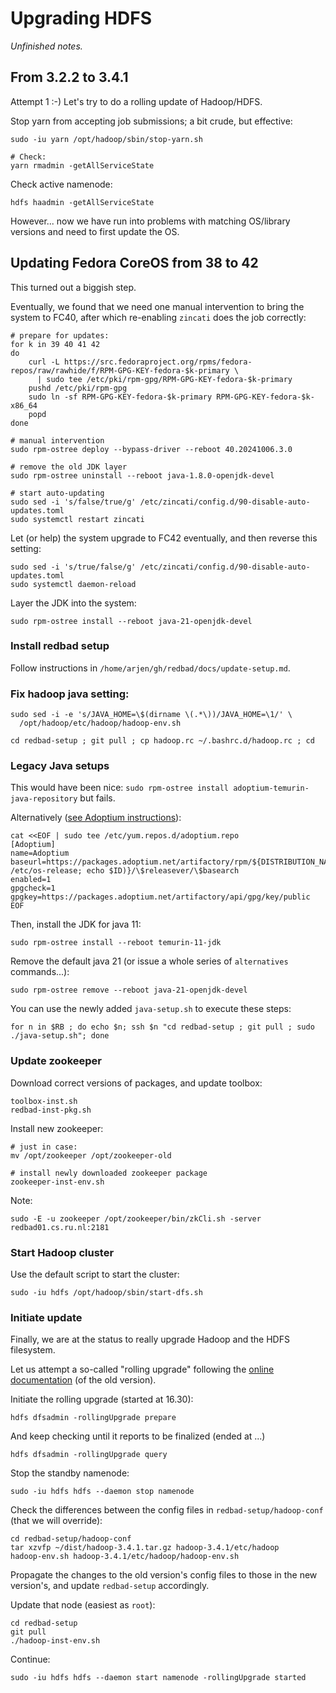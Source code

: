 # Upgrading HDFS

_Unfinished notes._

## From 3.2.2 to 3.4.1

Attempt 1 :-)
Let's try to do a rolling update of Hadoop/HDFS.

Stop yarn from accepting job submissions; a bit crude, but effective:

    sudo -iu yarn /opt/hadoop/sbin/stop-yarn.sh

    # Check:
	yarn rmadmin -getAllServiceState

Check active namenode:

    hdfs haadmin -getAllServiceState

However... now we have run into problems with matching OS/library versions and need to first update the OS.

## Updating Fedora CoreOS from 38 to 42

This turned out a biggish step.

Eventually, we found that we need one manual intervention to bring the
system to FC40, after which re-enabling `zincati` does the job correctly:

    # prepare for updates:
    for k in 39 40 41 42 
	do
		curl -L https://src.fedoraproject.org/rpms/fedora-repos/raw/rawhide/f/RPM-GPG-KEY-fedora-$k-primary \
		  | sudo tee /etc/pki/rpm-gpg/RPM-GPG-KEY-fedora-$k-primary
		pushd /etc/pki/rpm-gpg
		sudo ln -sf RPM-GPG-KEY-fedora-$k-primary RPM-GPG-KEY-fedora-$k-x86_64
		popd
	done
	
	# manual intervention
	sudo rpm-ostree deploy --bypass-driver --reboot 40.20241006.3.0

    # remove the old JDK layer
	sudo rpm-ostree uninstall --reboot java-1.8.0-openjdk-devel

	# start auto-updating
	sudo sed -i 's/false/true/g' /etc/zincati/config.d/90-disable-auto-updates.toml
	sudo systemctl restart zincati

Let (or help) the system upgrade to FC42 eventually, and then reverse
this setting:

	sudo sed -i 's/true/false/g' /etc/zincati/config.d/90-disable-auto-updates.toml
	sudo systemctl daemon-reload

Layer the JDK into the system:

    sudo rpm-ostree install --reboot java-21-openjdk-devel

### Install redbad setup

Follow instructions in `/home/arjen/gh/redbad/docs/update-setup.md`.

### Fix hadoop java setting:

	sudo sed -i -e 's/JAVA_HOME=\$(dirname \(.*\))/JAVA_HOME=\1/' \
	  /opt/hadoop/etc/hadoop/hadoop-env.sh

    cd redbad-setup ; git pull ; cp hadoop.rc ~/.bashrc.d/hadoop.rc ; cd
	
### Legacy Java setups

This would have been nice: `sudo rpm-ostree install adoptium-temurin-java-repository` but fails.

Alternatively ([see Adoptium instructions][1]):

```
cat <<EOF | sudo tee /etc/yum.repos.d/adoptium.repo
[Adoptium]
name=Adoptium
baseurl=https://packages.adoptium.net/artifactory/rpm/${DISTRIBUTION_NAME:-$(. /etc/os-release; echo $ID)}/\$releasever/\$basearch
enabled=1
gpgcheck=1
gpgkey=https://packages.adoptium.net/artifactory/api/gpg/key/public
EOF
```

Then, install the JDK for java 11:

    sudo rpm-ostree install --reboot temurin-11-jdk

Remove the default java 21 (or issue a whole series of `alternatives` commands...):

    sudo rpm-ostree remove --reboot java-21-openjdk-devel

You can use the newly added `java-setup.sh` to execute these steps:

    for n in $RB ; do echo $n; ssh $n "cd redbad-setup ; git pull ; sudo ./java-setup.sh"; done

### Update zookeeper

Download correct versions of packages, and update toolbox:

	toolbox-inst.sh
	redbad-inst-pkg.sh 

Install new zookeeper:

	# just in case:
	mv /opt/zookeeper /opt/zookeeper-old
	
	# install newly downloaded zookeeper package
	zookeeper-inst-env.sh 

Note:

	sudo -E -u zookeeper /opt/zookeeper/bin/zkCli.sh -server redbad01.cs.ru.nl:2181
	
### Start Hadoop cluster

Use the default script to start the cluster:

    sudo -iu hdfs /opt/hadoop/sbin/start-dfs.sh 

### Initiate update

Finally, we are at the status to really upgrade Hadoop and the HDFS filesystem.

Let us attempt a so-called "rolling upgrade" following the [online documentation][2] (of the old version).

Initiate the rolling upgrade (started at 16.30):

    hdfs dfsadmin -rollingUpgrade prepare

And keep checking until it reports to be finalized (ended at ...)

	hdfs dfsadmin -rollingUpgrade query

Stop the standby namenode:

    sudo -iu hdfs hdfs --daemon stop namenode

Check the differences between the config files in `redbad-setup/hadoop-conf` (that we will override):

    cd redbad-setup/hadoop-conf
    tar xzvfp ~/dist/hadoop-3.4.1.tar.gz hadoop-3.4.1/etc/hadoop
	hadoop-env.sh hadoop-3.4.1/etc/hadoop/hadoop-env.sh
	
Propagate the changes to the old version's config files to those in the new version's,  and update `redbad-setup` accordingly.

Update that node (easiest as `root`):

    cd redbad-setup
    git pull
	./hadoop-inst-env.sh


Continue:

	sudo -iu hdfs hdfs --daemon start namenode -rollingUpgrade started
	
	




[1]:	https://adoptium.net/installation/linux/#_centosrhelfedora_instructions "Adoptium repo setup"
[2]:	https://hadoop.apache.org/docs/r3.2.2/hadoop-project-dist/hadoop-hdfs/HdfsRollingUpgrade.html#Upgrade "Rolling upgrade docs"
